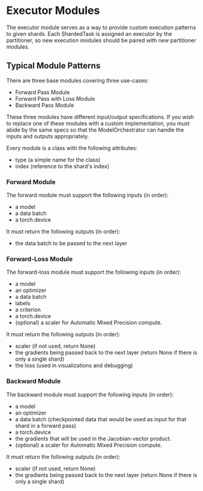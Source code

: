 # Executor Modules

The executor module serves as a way to provide custom execution patterns
to given shards. Each ShardedTask is assigned an executor by the partitioner,
so new execution modules should be paired with new partitioner modules.

## Typical Module Patterns

There are three base modules covering three use-cases:

- Forward Pass Module
- Forward Pass with Loss Module
- Backward Pass Module

These three modules have different input/output specifications. If you wish to replace one of these modules
with a custom implementation, you must abide by the same specs so that the ModelOrchestrator can handle the
inputs and outputs appropriately.

Every module is a class with the following attributes:
- type (a simple name for the class)
- index (reference to the shard's index)

### Forward Module

The forward module must support the following inputs (in order):
- a model
- a data batch
- a torch.device

It must return the following outputs (in order):
- the data batch to be passed to the next layer

### Forward-Loss Module
The forward-loss module must support the following inputs (in order):
- a model
- an optimizer
- a data batch
- labels
- a criterion
- a torch.device
- (optional) a scaler for Automatic Mixed Precision compute.

It must return the following outputs (in order):
- scaler (if not used, return None)
- the gradients being passed back to the next layer (return None if there is only a single shard)
- the loss (used in visualizations and debugging)

### Backward Module
The backward module must support the following inputs (in order):
- a model
- an optimizer
- a data batch (checkpointed data that would be used as input for that shard in a forward pass)
- a torch.device
- the gradients that will be used in the Jacobian-vector product.
- (optional) a scaler for Automatic Mixed Precision compute.

It must return the following outputs (in order):
- scaler (if not used, return None)
- the gradients being passed back to the next layer (return None if there is only a single shard)




